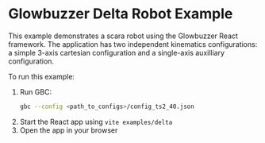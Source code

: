 # Glowbuzzer Delta Robot Example

This example demonstrates a scara robot using the Glowbuzzer React framework. The application has two independent
kinematics configurations: a simple 3-axis cartesian configuration and a single-axis auxilliary configuration.

To run this example:

1. Run GBC:
    ```bash
    gbc --config <path_to_configs>/config_ts2_40.json
    ```
1. Start the React app using `vite examples/delta`
1. Open the app in your browser 
